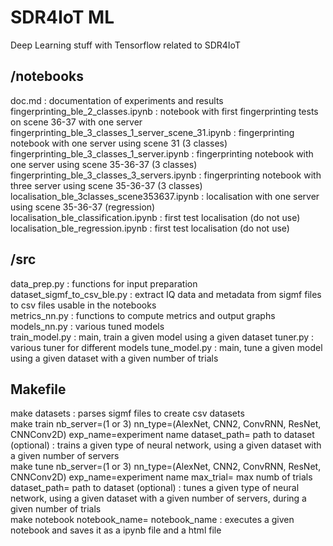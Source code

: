 # SDR4IoT ML

Deep Learning stuff with Tensorflow related to SDR4IoT

## /notebooks
doc.md : documentation of experiments and results   
fingerprinting_ble_2_classes.ipynb : notebook with first fingerprinting tests on scene 36-37 with one server   
fingerprinting_ble_3_classes_1_server_scene_31.ipynb : fingerprinting notebook with one server using scene 31 (3 classes)   
fingerprinting_ble_3_classes_1_server.ipynb : fingerprinting notebook with one server using scene 35-36-37 (3 classes)    
fingerprinting_ble_3_classes_3_servers.ipynb : fingerprinting notebook with three server using scene 35-36-37 (3 classes)    
localisation_ble_3classes_scene353637.ipynb : localisation with one server using scene 35-36-37 (regression)    
localisation_ble_classification.ipynb : first test localisation (do not use)   
localisation_ble_regression.ipynb : first test localisation (do not use)     

## /src 
data_prep.py : functions for input preparation    
dataset_sigmf_to_csv_ble.py : extract IQ data and metadata from sigmf files to csv files usable in the notebooks    
metrics_nn.py : functions to compute metrics and output graphs    
models_nn.py : various tuned models     
train_model.py : main, train a given model using a given dataset
tuner.py : various tuner for different models
tune_model.py : main, tune a given model using a given dataset with a given number of trials

## Makefile
make datasets : parses sigmf files to create csv datasets     
make train nb_server=(1 or 3) nn_type=(AlexNet, CNN2, ConvRNN, ResNet, CNNConv2D) exp_name=experiment name dataset_path= path to dataset (optional) : trains a given type of neural network, using a given dataset with a given number of servers      
make tune nb_server=(1 or 3) nn_type=(AlexNet, CNN2, ConvRNN, ResNet, CNNConv2D) exp_name=experiment name max_trial= max numb of trials dataset_path= path to dataset (optional)  : tunes a given type of neural network, using a given dataset with a given number of servers, during a given number of trials      
make notebook notebook_name= notebook_name   : executes a given notebook and saves it as a ipynb file and a html file     